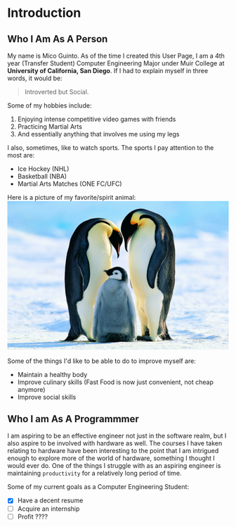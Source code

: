 # Introduction

## Who I Am As A Person
My name is Mico Guinto. As of the time I created this User Page, I am a 4th year (Transfer Student) Computer Engineering Major under Muir College at **University of California, San Diego**. If I had to explain myself in three words, it would be: 
> Introverted but Social. 

Some of my hobbies include:
<ol>
    <li>Enjoying intense competitive video games with friends</li>
    <li>Practicing Martial Arts</li>
    <li>And essentially anything that involves me using my legs</li>
</ol>

I also, sometimes, like to watch sports. The sports I pay attention to the most are:
<ul>
    <li>Ice Hockey (NHL)</li>
    <li>Basketball (NBA)</li>
    <li>Martial Arts Matches (ONE FC/UFC)</li>
</ul>

Here is a picture of my favorite/spirit animal:
![EmperorPenguins](Penguin_6.jpg)

Some of the things I'd like to be able to do to improve myself are:
<ul>
    <li>Maintain a healthy body</li>
    <li>Improve culinary skills (Fast Food is now just convenient, not cheap anymore)</li>
    <li>Improve social skills</li>
</ul>

## Who I am As A Programmmer
I am aspiring to be an effective engineer not just in the software realm, but I also aspire to be involved with hardware as well. The courses I have taken relating to hardware have been interesting to the point that I am intrigued enough to explore more of the world of hardware, something I thought I would ever do. One of the things I struggle with as an aspiring engineer is maintaining `productivity` for a relatively long period of time.

Some of my current goals as a Computer Engineering Student:
- [x] Have a decent resume
- [ ] Acquire an internship
- [ ] Profit ????